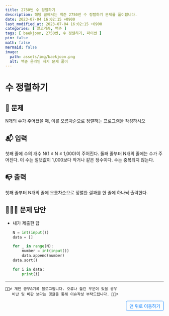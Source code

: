```yaml
---
title: 2750번 수 정렬하기
description: 해당 글에서는 백준 2750번 수 정렬하기 문제를 풀이합니다.
date: 2023-07-04 16:02:15 +0900
last_modified_at: 2023-07-04 16:02:15 +0900
categories: [ 알고리즘, 백준 ]
tags: [ baekjoon, 2750번, 수 정렬하기, 파이썬 ]
pin: false
math: false
mermaid: false
image:
  path: assets/img/baekjoon.png
  alt: 백준 온라인 저지 문제 풀이
---
```


# 수 정렬하기
## 📃 문제
N개의 수가 주어졌을 때, 이를 오름차순으로 정렬하는 프로그램을 작성하시오

## 📬 입력
첫째 줄에 수의 개수 N(1 ≤ N ≤ 1,000)이 주어진다. 둘째 줄부터 N개의 줄에는 수가 주어진다. 이 수는 절댓값이 1,000보다 작거나 같은 정수이다. 수는 중복되지 않는다.

## 📭 출력
첫째 줄부터 N개의 줄에 오름차순으로 정렬한 결과를 한 줄에 하나씩 출력한다.

## 🙆🏻‍♂️ 문제 답안

- 내가 제출한 답
    ```python
    N = int(input())
    data = []

    for _ in range(N):
        number = int(input())
        data.append(number)
    data.sort()

    for i in data:
        print(i)
    ```

***

    🙋🏻‍♂️ 개인 공부&기록 블로그입니다. 오류나 틀린 부분이 있을 경우 
       비난 및 비판 보다는 댓글을 통해 이슈작성 부탁드립니다. 🙋🏻‍♂️

<a href="#" style="display: inline-block; padding: 5px 10px; color: #007bff; text-decoration: none; border: 0.5px solid #007bff; border-radius: 5px; float: right;">맨 위로 이동하기</a>
